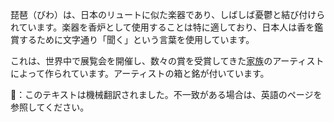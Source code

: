 <p>琵琶（びわ）は、日本のリュートに似た楽器であり、しばしば憂鬱と結び付けられています。楽器を香炉として使用することは特に適しており、日本人は香を鑑賞するために文字通り「聞く」という言葉を使用しています。</p>
<p>これは、世界中で展覧会を開催し、数々の賞を受賞してきた<abbr title="家族">家族</abbr>のアーティストによって作られています。アーティストの箱と銘が付いています。</p>
👾：このテキストは機械翻訳されました。不一致がある場合は、英語のページを参照してください。
